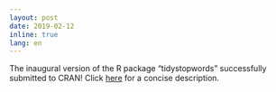 ```yaml
---
layout: post
date: 2019-02-12
inline: true
lang: en
---
```


The inaugural version of the R package “tidystopwords” successfully submitted to CRAN! Click [here](https://github.com/computationalstylistics/tidystopwords) for a concise description.